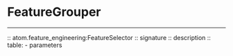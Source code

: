 # FeatureGrouper
----------------

:: atom.feature_engineering:FeatureSelector
    :: signature
    :: description
    :: table:
        - parameters
